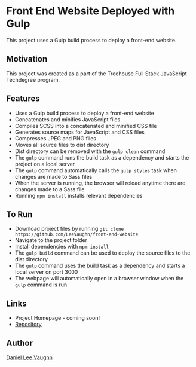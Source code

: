 # Front End Website Deployed with Gulp

This project uses a Gulp build process to deploy a front-end website.

## Motivation

This project was created as a part of the Treehouse Full Stack JavaScript Techdegree program.

## Features

* Uses a Gulp build process to deploy a front-end website
* Concatenates and minifies JavaScript files
* Compiles SCSS into a concatenated and minified CSS file
* Generates source maps for JavaScript and CSS files
* Compresses JPEG and PNG files
* Moves all source files to dist directory
* Dist directory can be removed with the ```gulp clean``` command
* The ```gulp``` command runs the build task as a dependency and starts the project on a local server
* The ```gulp``` command automatically calls the ```gulp styles``` task when changes are made to Sass files
* When the server is running, the browser will reload anytime there are changes made to a Sass file
* Running ```npm install``` installs relevant dependencies

## To Run

* Download project files by running ```git clone https://github.com/LeeVaughn/front-end-website```
* Navigate to the project folder
* Install dependencies with ```npm install```
* The ```gulp build``` command can be used to deploy the source files to the dist directory
* The ```gulp``` command uses the build task as a dependency and starts a local server on port 3000
* The webpage will automatically open in a browser window when the ```gulp``` command is run

## Links

* Project Homepage - coming soon!
* [Repository](https://github.com/LeeVaughn/front-end-website)

## Author

[Daniel Lee Vaughn](https://github.com/LeeVaughn)